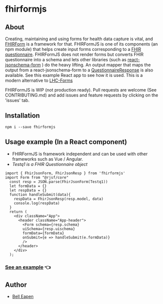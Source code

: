 # fhirformjs
## About
Creating, maintaining and using forms for health data capture is vital, and [FHIRForm](https://github.com/E-Health/fhirform) is a framework for that. FHIRFormJS is one of its components (an npm module) that helps create input forms corresponding to a [FHIR questionnaire](https://www.hl7.org/fhir/questionnaire.html). FHIRFormJS does not render forms but converts FHIR questionnaire into a schema and lets other libraries (such as [react-jsonschema-form](https://github.com/rjsf-team/react-jsonschema-form) ) do the heavy lifting. An output mapper that maps the output from a react-jsonschema-form to a [QuestionnaireResponse](https://www.hl7.org/fhir/questionnaireresponse.html) is also available. See this example React app to see how it is used. This is a modern alternative to [LHC-Forms](https://lhncbc.github.io/lforms/) 

FHIRFormJS is WIP (not production ready). Pull requests are welcome (See CONTRIBUTING.md) and add issues and feature requests by clicking on the 'issues' tab.

## Installation
```
npm i --save fhirformjs
```

## Usage example (In a React component)
* FHIRFormJS is framework independent and can be used with other frameworks such as Vue / Angular.
* *Testq1 is a FHIR Questionnaire object*
```
import { FhirJsonForm, FhirJsonResp } from 'fhirformjs'
import Form from "@rjsf/core"
  const resp = JSON.parse(FhirJsonForm(Testq1))
  let formData = {}
  let respData = {}
  function handleSubmit(data){
    respData = FhirJsonResp(resp.model, data)
    console.log(respData)
  }
  return (
    <div className="App">
      <header className="App-header">
        <Form schema={resp.schema} 
        uiSchema={resp.uischema}
        formData={formData}
        onSubmit={e => handleSubmit(e.formData)}
        />
      </header>
    </div>
  );
```
### [See an example](https://github.com/dermatologist/fhir-questionnaire-render-react) :point_left:

## Author

* [Bell Eapen](http://nuchange.ca/) 

